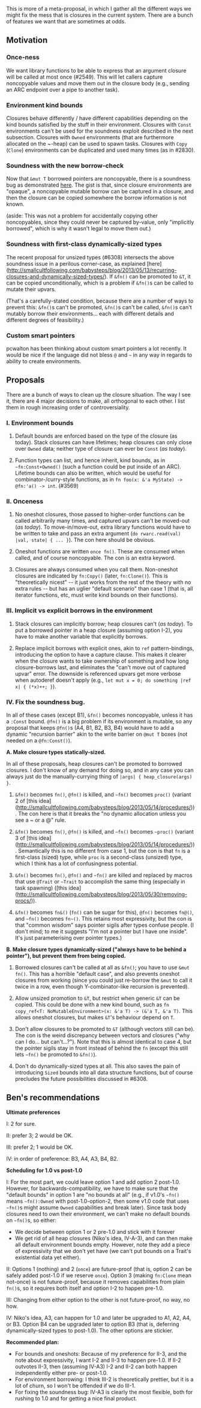 This is more of a meta-proposal, in which I gather all the different ways we might fix the mess that is closures in the current system. There are a bunch of features we want that are sometimes at odds.

## Motivation

### Once-ness

We want library functions to be able to express that an argument closure will be called at most once (#2549). This will let callers capture noncopyable values and move them out in the closure body (e.g., sending an ARC endpoint over a pipe to another task).

### Environment kind bounds

Closures behave differently / have different capabilities depending on the kind bounds satisfied by the stuff in their environment. Closures with ```Const``` environments can't be used for the soundness exploit described in the next subsection. Closures with ```Owned``` environments (that are furthermore allocated on the ~-heap) can be used to spawn tasks. Closures with ```Copy``` (```Clone```) environments can be duplicated and used many times (as in #2830).

### Soundness with the new borrow-check

Now that ```&mut T``` borrowed pointers are noncopyable, there is a soundness bug as demonstrated [here](http://smallcultfollowing.com/babysteps/blog/2013/04/30/the-case-of-the-recurring-closure/). The gist is that, since closure environments are "opaque", a noncopyable mutable borrow can be captured in a closure, and then the closure can be copied somewhere the borrow information is not known.

(aside: This was not a problem for accidentally copying other noncopyables, since they could never be captured by-value, only "implicitly borrowed", which is why it wasn't legal to move them out.)

### Soundness with first-class dynamically-sized types

The recent proposal for unsized types (#6308) intersects the above soundness issue in a perilous corner-case, as explained [here] (http://smallcultfollowing.com/babysteps/blog/2013/05/13/recurring-closures-and-dynamically-sized-types/). If ```&fn()``` can be promoted to ```&T```, it can be copied unconditionally, which is a problem if ```&fn()```s can be called to mutate their upvars.

(That's a carefully-stated condition, because there are a number of ways to prevent this: ```&fn()```s can't be promoted, ```&fn()```s can't be called, ```&fn()```s can't mutably borrow their environments... each with different details and different degrees of feasibility.)

### Custom smart pointers

pcwalton has been thinking about custom smart pointers a lot recently. It would be nice if the language did not bless `@` and `~` in any way in regards to ability to create environments.

## Proposals

There are a bunch of ways to clean up the closure situation. The way I see it, there are 4 major decisions to make, all orthogonal to each other. I list them in rough increasing order of controversiality.

### I. Environment bounds

1. Default bounds are enforced based on the type of the closure (as today). Stack closures can have lifetimes; heap closures can only close over ```Owned``` data; neither type of closure can ever be ```Const``` (_as today_).

2. Function types can list, and hence inherit, kind bounds, as in ```~fn:Const+Owned()``` (such a function could be put inside of an ARC). Lifetime bounds can also be written, which would be useful for combinator-/curry-style functions, as in ```fn foo(x: &'a MyState) -> @fn:'a() -> int```. (#3569)

### II. Onceness

1. No oneshot closures, those passed to higher-order functions can be called arbitrarily many times, and captured upvars can't be moved-out (_as today_). To move-in/move-out, extra library functions would have to be written to take and pass an extra argument (```do rwarc.read(val) |val, state| { ... }```). The con here should be obvious.

2. Oneshot functions are written ```once fn()```. These are consumed when called, and of course noncopyable. The con is an extra keyword.

3. Closures are always consumed when you call them. Non-oneshot closures are indicated by ```fn:Copy()``` (later, ```fn:Clone()```). This is "theoretically nicest" -- it just works from the rest of the theory with no extra rules -- but has an uglier "default scenario" than case 1 (that is, all iterator functions, etc, must write kind bounds on their functions).

### III. Implicit vs explicit borrows in the environment

1. Stack closures can implicitly borrow; heap closures can't (_as today_). To put a borrowed pointer in a heap closure (assuming option I-2), you have to make another variable that explicitly borrows.

2. Replace implicit borrows with explicit ones, akin to ```ref``` pattern-bindings, introducing the option to have a capture clause. This makes it clearer when the closure wants to take ownership of something and how long closure-borrows last, and eliminates the "can't move out of captured upvar" error. The downside is referenced upvars get more verbose when autoderef doesn't apply (e.g., ```let mut x = 0; do something |ref x| { (*x)++; }```).

### IV. Fix the soundness bug.

In all of these cases (except B1), ```&fn()``` becomes noncopyable, unless it has a ```:Const``` bound. ```@fn()``` is a big problem if its environment is mutable, so any proposal that keeps ```@fn()```s (A4, B1, B2, B3, B4) would have to add a dynamic "recursion barrier" akin to the write barrier on ```@mut T``` boxes (not needed on a ```@fn:Const()```).

**A. Make closure types statically-sized.**

In all of these proposals, heap closures can't be promoted to borrowed closures. I don't know of any demand for doing so, and in any case you can always just do the manually-currying thing of ```|args| { heap_closure(args) }```.

1. ```&fn()``` becomes ```fn()```, ```@fn()``` is killed, and ```~fn()``` becomes ```proc()``` (variant 2 of [this idea] (http://smallcultfollowing.com/babysteps/blog/2013/05/14/procedures/)). The con here is that it breaks the "no dynamic allocation unless you see a ~ or a @" rule.

2. ```&fn()``` becomes ```fn()```, ```@fn()``` is killed, and ```~fn()``` becomes ```~proc()``` (variant 3 of [this idea] (http://smallcultfollowing.com/babysteps/blog/2013/05/14/procedures/)). Semantically this is no different from case 1, but the con is that ```fn``` is a first-class (sized) type, while ```proc``` is a second-class (unsized) type, which I think has a lot of confusingness potential.

3. ```&fn()``` becomes ```fn()```, ```@fn()``` and ```~fn()``` are killed and replaced by macros that use ```@Trait``` or ```~Trait``` to accomplish the same thing (especially in task spawning) ([this idea] (http://smallcultfollowing.com/babysteps/blog/2013/05/30/removing-procs/)).

4. ```&fn()``` becomes ```fn&()``` (```fn()``` can be sugar for this), ```@fn()``` becomes ```fn@()```, and ```~fn()``` becomes ```fn~()```. This retains most expressivity, but the con is that "common wisdom" says pointer sigils after types confuse people. (I don't mind; to me it suggests "I'm not a pointer but I have one inside". It's just parameterising over pointer types.)

**B. Make closure types dynamically-sized ("always have to be behind a pointer"), but prevent them from being copied.**

1. Borrowed closures can't be called at all as ```&fn()```; you have to use ```&mut fn()```. This has a horrible "default case", and also prevents oneshot closures from working (since you could just re-borrow the ```&mut``` to call it twice in a row, even though Y-combinator-like recursion is prevented).

2. Allow unsized promotion to ```&T```, but restrict when generic ```&T``` can be copied. This could be done with a new kind bound, such as ```fn copy_ref<T: NoMutableEnvironment>(x: &'a T) -> (&'a T, &'a T)```. This allows oneshot closures, but makes ```&T```'s behaviour depend on ```T```.

3. Don't allow closures to be promoted to ```&T``` (although vectors still can be). The con is the weird discrepancy between vectors and closures ("why can I do... but can't...?"). Note that this is almost identical to case 4, but the pointer sigils stay in front instead of behind the ```fn``` (except this still lets ```~fn()``` be promoted to ```&fn()```).

4. Don't do dynamically-sized types at all. This also saves the pain of introducing ```Sized``` bounds into all data structure functions, but of course precludes the future possibilities discussed in #6308.

## Ben's recommendations

**Ultimate preferences**

I: 2 for sure.

II: prefer 3; 2 would be OK.

III: prefer 2; 1 would be OK.

IV: in order of preference: B3, A4, A3, B4, B2.

**Scheduling for 1.0 vs post-1.0**

I: For the most part, we could leave option 1 and add option 2 post-1.0. However, for backwards-compatibility, we have to make sure that the "default bounds" in option 1 are "no bounds at all" (e.g., if v1.0's ```~fn()``` means ```~fn():Owned``` with post-1.0-option-2, then some v1.0 code that uses ```~fn()```s might assume ```Owned``` capabilities and break later). Since task body closures need to own their environment, we can't make no default bounds on ```~fn()```s, so either:
* We decide between option 1 or 2 pre-1.0 and stick with it forever
* We get rid of all heap closures (Niko's idea, IV-A-3), and can then make all default environment bounds empty.
However, note they add a piece of expressivity that we don't yet have (we can't put bounds on a Trait's existential data yet either).

II: Options 1 (nothing) and 2 (```once```) are future-proof (that is, option 2 can be safely added post-1.0 if we reserve ```once```). Option 3 (making ```fn:Clone``` mean not-once) is not future-proof, because it removes capabilities from plain ```fn()```s, so it requires both itself and option I-2 to happen pre-1.0.

III: Changing from either option to the other is not future-proof, no way, no how.

IV: Niko's idea, A3, can happen for 1.0 and later be upgraded to A1, A2, A4, or B3. Option B4 can be upgraded later to option B3 (that is, deferring dynamically-sized types to post-1.0). The other options are stickier.

**Recommended plan:**
* For bounds and oneshots: Because of my preference for II-3, and the note about expressivity, I want I-2 and II-3 to happen pre-1.0. If II-2 outvotes II-3, then (assuming IV-A3) I-2 and II-2 can both happen independently either pre- or post-1.0.
* For environment borrowing: I think III-2 is theoretically prettier, but it is a lot of churn, so I won't be offended if we do III-1.
* For fixing the soundness bug: IV-A3 is clearly the most flexible, both for rushing to 1.0 and for getting a nice final product.
